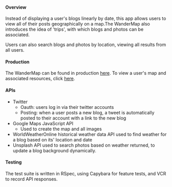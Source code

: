 #### Overview  

Instead of displaying a user's blogs linearly by date, this app allows users to view all of their posts geographically on a map.The WanderMap also introduces the idea of 'trips', with which blogs and photos can be associated.

Users can also search blogs and photos by location, viewing all results from all users.

#### Production

The WanderMap can be found in production [here](http://wander-map.herokuapp.com). To view a user's map and associated resources, click [here](http://wander-map.herokuapp.com/users/testaccountald).

#### APIs

* Twitter  
  * Oauth: users log in via their twitter accounts
  * Posting: when a user posts a new blog, a tweet is automatically posted to their account with a link to the new blog
* Google Maps JavaScript API
  * Used to create the map and all images
* WorldWeatherOnline historical weather data API used to find weather for a blog based on its' location and date
* Unsplash API used to search photos based on weather returned, to update a blog background dynamically.

#### Testing
The test suite is written in RSpec, using Capybara for feature tests, and VCR to record API responses.
